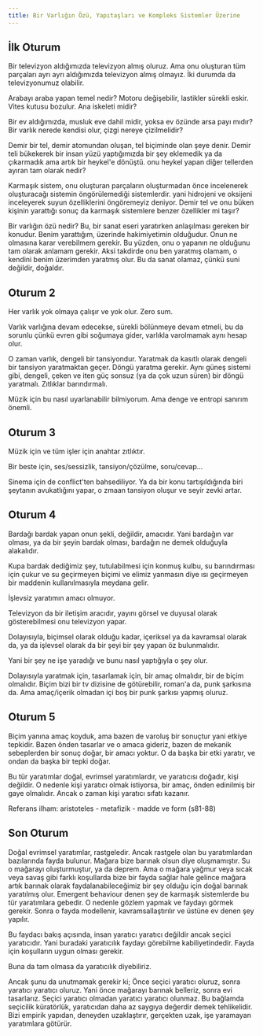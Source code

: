 ```yaml
---
title: Bir Varlığın Özü, Yapıtaşları ve Kompleks Sistemler Üzerine
---
```


## İlk Oturum

Bir televizyon aldığımızda televizyon almış oluruz. Ama onu oluşturan tüm
parçaları ayrı ayrı aldığımızda televizyon almış olmayız. İki durumda da
televizyonumuz olabilir.

Arabayı araba yapan temel nedir? Motoru değişebilir, lastikler sürekli eskir.
Vites kutusu bozulur. Ana iskeleti midir?

Bir ev aldığımızda, musluk eve dahil midir, yoksa ev özünde arsa payı mıdır?
Bir varlık nerede kendisi olur, çizgi nereye çizilmelidir?

Demir bir tel, demir atomundan oluşan, tel biçiminde olan şeye denir. Demir
teli bükekerek bir insan yüzü yaptığımızda bir şey eklemedik ya da çıkarmadık
ama artık bir heykel'e dönüştü. onu heykel yapan diğer tellerden ayıran tam
olarak nedir?

Karmaşık sistem, onu oluşturan parçaların oluşturmadan önce incelenerek
oluşturacağı sistemin öngörülemediği sistemlerdir. yani hidrojeni ve oksijeni
inceleyerek suyun özelliklerini öngöremeyiz deniyor. Demir tel ve onu büken
kişinin yarattığı sonuç da karmaşık sistemlere benzer özellikler mi taşır?

Bir varlığın özü nedir? Bu, bir sanat eseri yaratırken anlaşılması gereken bir
konudur. Benim yarattığım, üzerinde hakimiyetimin olduğudur. Onun ne olmasına
karar verebilmem gerekir. Bu yüzden, onu o yapanın ne olduğunu tam olarak
anlamam gerekir. Aksi takdirde onu ben yaratmış olamam, o kendini benim
üzerimden yaratmış olur. Bu da sanat olamaz, çünkü suni değildir, doğaldır.

## Oturum 2

Her varlık yok olmaya çalışır ve yok olur. Zero sum.

Varlık varlığına devam edecekse, sürekli bölünmeye devam etmeli, bu da sorunlu
çünkü evren gibi soğumaya gider, varlıkla varolmamak aynı hesap olur.

O zaman varlık, dengeli bir tansiyondur. Yaratmak da kasıtlı olarak dengeli bir
tansiyon yaratmaktan geçer. Döngü yaratma gerekir. Aynı güneş sistemi gibi,
dengeli, çeken ve iten güç sonsuz (ya da çok uzun süren) bir döngü yaratmalı.
Zıtlıklar barındırmalı.

Müzik için bu nasıl uyarlanabilir bilmiyorum. Ama denge ve entropi sanırım
önemli.

## Oturum 3

Müzik için ve tüm işler için anahtar zıtlıktır.

Bir beste için, ses/sessizlik, tansiyon/çözülme, soru/cevap...

Sinema için de conflict'ten bahsediliyor. Ya da bir konu tartışıldığında biri
şeytanın avukatlığını yapar, o zmaan tansiyon oluşur ve seyir zevki artar.

## Oturum 4

Bardağı bardak yapan onun şekli, değildir, amacıdır. Yani bardağın var olması,
ya da bir şeyin bardak olması, bardağın ne demek olduğuyla alakalıdır.

Kupa bardak dediğimiz şey, tutulabilmesi için konmuş kulbu, su barındırması
için çukur ve su geçirmeyen biçimi ve elimiz yanmasın diye ısı geçirmeyen bir
maddenin kullanılmasıyla meydana gelir.

İşlevsiz yaratımın amacı olmuyor.

Televizyon da bir iletişim aracıdır, yayını görsel ve duyusal olarak
gösterebilmesi onu televizyon yapar.

Dolayısıyla, biçimsel olarak olduğu kadar, içeriksel ya da kavramsal olarak da,
ya da işlevsel olarak da bir şeyi bir şey yapan öz bulunmalıdır.

Yani bir şey ne işe yaradığı ve bunu nasıl yaptığıyla o şey olur.

Dolayısıyla yaratmak için, tasarlamak için, bir amaç olmalıdır, bir de biçim
olmalıdır. Biçim bizi bir tv dizisine de götürebilir, roman'a da, punk
şarkısına da. Ama amaç/içerik olmadan içi boş bir punk şarkısı yapmış oluruz.

## Oturum 5

Biçim yanına amaç koyduk, ama bazen de varoluş bir sonuçtur yani etkiye
tepkidir. Bazen önden tasarlar ve o amaca gideriz, bazen de mekanik
sebeplerden bir sonuç doğar, bir amacı yoktur. O da başka bir etki yaratır, ve
ondan da başka bir tepki doğar.

Bu tür yaratımlar doğal, evrimsel yaratımlardır, ve yaratıcısı doğadır, kişi
değildir. O nedenle kişi yaratıcı olmak istiyorsa, bir amaç, önden edinilmiş
bir gaye olmalıdır. Ancak o zaman kişi yaratıcı sıfatı kazanır.

Referans ilham: aristoteles - metafizik - madde ve form (s81-88)

## Son Oturum

Doğal evrimsel yaratımlar, rastgeledir. Ancak rastgele olan bu yaratımlardan
bazılarında fayda bulunur. Mağara bize barınak olsun diye oluşmamıştır. Su o
mağarayı oluşturmuştur, ya da deprem. Ama o mağara yağmur veya sıcak veya
savaş gibi farklı koşullarda bize bir fayda sağlar hale gelince mağara artık
barınak olarak faydalanabileceğimiz bir şey olduğu için doğal barınak
yaratılmış olur. Emergent behaviour denen şey de karmaşık sistemlerde bu tür
yaratımlara gebedir. O nedenle gözlem yapmak ve faydayı görmek gerekir. Sonra
o fayda modellenir, kavramsallaştırılır ve üstüne ev denen şey yapılır.

Bu faydacı bakış açısında, insan yaratıcı yaratıcı değildir ancak seçici
yaratıcıdır. Yani buradaki yaratıcılık faydayı görebilme kabiliyetindedir.
Fayda için koşulların uygun olması gerekir.

Buna da tam olmasa da yaratıcılık diyebiliriz.

Ancak şunu da unutmamak gerekir ki; Önce seçici yaratıcı oluruz, sonra yaratıcı
yaratıcı oluruz. Yani önce mağarayı barınak belleriz, sonra evi tasarlarız.
Seçici yaratıcı olmadan yaratıcı yaratıcı olunmaz. Bu bağlamda seçicilik
küratörlük, yaratıcıdan daha az saygıya değerdir demek tehlikelidir. Bizi
empirik yapıdan, deneyden uzaklaştırır, gerçekten uzak, işe yaramayan
yaratımlara götürür.
